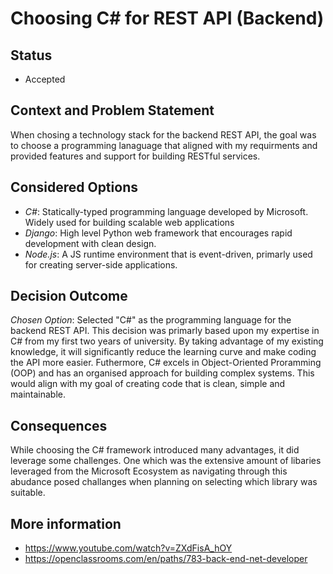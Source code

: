 
# Choosing C# for REST API (Backend)

## Status 
- Accepted

## Context and Problem Statement 
When chosing a technology stack for the backend REST API, the goal was to choose a programming lanaguage that aligned with my requirments and provided features and support for building RESTful services. 

## Considered Options
- _C#_: Statically-typed programming language developed by Microsoft. Widely used for building scalable web applications
- _Django_: High level Python web framework that encourages rapid development with clean design. 
- _Node.js_: A JS runtime environment that is event-driven, primarly used for creating server-side applications.

## Decision Outcome 
_Chosen Option_: Selected "C#" as the programming language for the backend REST API. This decision was primarly based upon my expertise in C# from my first two years of university. By taking advantage of my existing knowledge, it will significantly reduce the learning curve and make coding the API more easier. Futhermore, C# excels in Object-Oriented Proramming (OOP) and has an organised approach for building complex systems. This would align with my goal of creating code that is clean, simple and maintainable.

## Consequences
While choosing the C# framework introduced many advantages, it did leverage some challenges. One which was the extensive amount of libaries leveraged from the Microsoft Ecosystem as navigating through this abudance posed challanges when planning on selecting which library was suitable. 

## More information 
- https://www.youtube.com/watch?v=ZXdFisA_hOY
- https://openclassrooms.com/en/paths/783-back-end-net-developer
